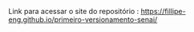 Link para acessar o site do repositório :
 https://fillipe-eng.github.io/primeiro-versionamento-senai/
